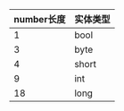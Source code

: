  
  | number长度  |  实体类型 |
  | ------------ | ------------ |
  |   1|bool   |
  |   3|byte  |
  |   4|short   |
  |   9|int   | 
  |   18|long   | 

